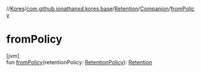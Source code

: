 //[Kores](../../../../index.md)/[com.github.jonathanxd.kores.base](../../index.md)/[Retention](../index.md)/[Companion](index.md)/[fromPolicy](from-policy.md)

# fromPolicy

[jvm]\
fun [fromPolicy](from-policy.md)(retentionPolicy: [RetentionPolicy](https://docs.oracle.com/javase/8/docs/api/java/lang/annotation/RetentionPolicy.html)): [Retention](../index.md)
